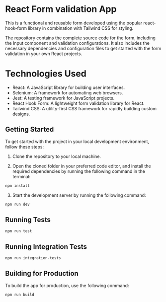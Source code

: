 # React Form validation App 

This is a functional and reusable form developed using the popular react-hook-form library in combination with Tailwind CSS for
styling.

The repository contains the complete source code for the form, including the Input component and validation configurations. It also includes the necessary dependencies and configuration files to get started with the form validation in
your own React projects.

  # Technologies Used #

- React: A JavaScript library for building user interfaces.
- Selenium: A framework for automating web browsers.
- Jest: A testing framework for JavaScript projects.
- React Hook Form: A lightweight form validation library for React.
- Tailwind CSS: A utility-first CSS framework for rapidly building custom designs.

## Getting Started

To get started with the project in your local development environment, follow
these steps:

1. Clone the repository to your local machine.

2. Open the cloned folder in your preferred code editor, and install the required
   dependencies by running the following command in the terminal:

```bash
npm install
```
3. Start the development server by running the following command:

```bash
npm run dev
```
## Running Tests

```bash
npm run test
```
## Running Integration Tests

```bash
npm run integration-tests
```
## Building for Production
To build the app for production, use the following command:

```bash
npm run build
```
